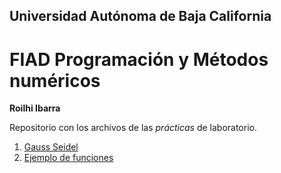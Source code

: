 ## Universidad Autónoma de Baja California 
# FIAD Programación y Métodos numéricos 

**Roilhi Ibarra**

Repositorio con los archivos de las _prácticas_ de laboratorio.

1. [Gauss Seidel](https://github.com/roilhi/Proyecto_PyMN_2020_2/blob/main/codigos%20P3/GaussSeidel.c)
2. [Ejemplo de funciones](https://github.com/roilhi/Proyecto_PyMN_2020_2/blob/main/EjemploFunciones28.c)

